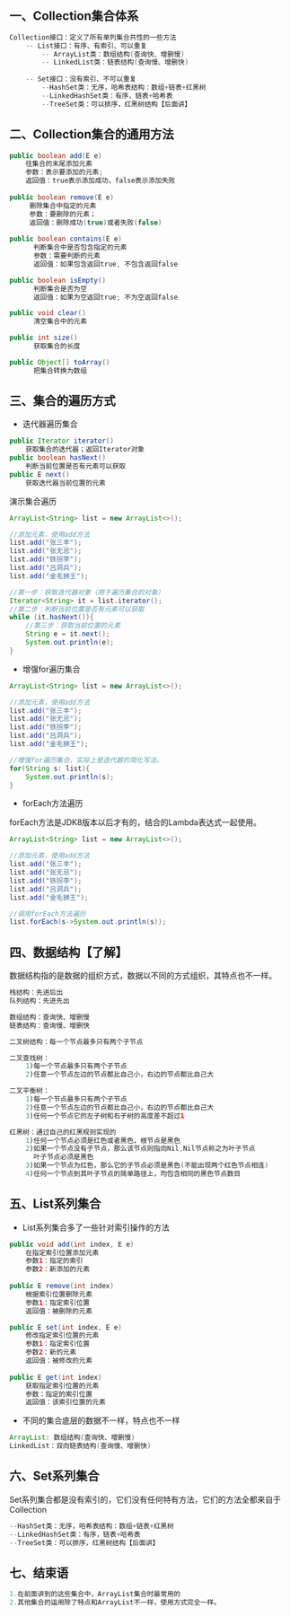 ## 一、Collection集合体系

```java
Collection接口：定义了所有单列集合共性的一些方法
	-- List接口：有序、有索引、可以重复
		-- ArrayList类：数组结构(查询快、增删慢)
		-- LinkedList类：链表结构(查询慢、增删快)
		
	-- Set接口：没有索引、不可以重复
		--HashSet类：无序，哈希表结构：数组+链表+红黑树
		--LinkedHashSet类：有序，链表+哈希表
		--TreeSet类：可以排序，红黑树结构【后面讲】
```

## 二、Collection集合的通用方法

```java
public boolean add(E e)
    往集合的末尾添加元素
    参数：表示要添加的元素; 
	返回值：true表示添加成功，false表示添加失败
    
public boolean remove(E e)
     删除集合中指定的元素
     参数：要删除的元素； 
     返回值：删除成功(true)或者失败(false)
        
public boolean contains(E e)
      判断集合中是否包含指定的元素
      参数：需要判断的元素
      返回值：如果包含返回true, 不包含返回false

public boolean isEmpty()
      判断集合是否为空
      返回值：如果为空返回true; 不为空返回false

public void clear()
      清空集合中的元素

public int size()
      获取集合的长度

public Object[] toArray()
      把集合转换为数组
```

## 三、集合的遍历方式

- 迭代器遍历集合

```java
public Iterator iterator()
    获取集合的迭代器；返回Iterator对象
public boolean hasNext()
    判断当前位置是否有元素可以获取
public E next()
    获取迭代器当前位置的元素
```

演示集合遍历

```java
ArrayList<String> list = new ArrayList<>();

//添加元素，使用add方法
list.add("张三丰");
list.add("张无忌");
list.add("铁拐李");
list.add("吕洞兵");
list.add("金毛狮王");

//第一步：获取迭代器对象（用于遍历集合的对象）
Iterator<String> it = list.iterator();
//第二步：判断当前位置是否有元素可以获取
while (it.hasNext()){
    //第三步：获取当前位置的元素
    String e = it.next();
    System.out.println(e);
}
```



- 增强for遍历集合

```java
ArrayList<String> list = new ArrayList<>();

//添加元素，使用add方法
list.add("张三丰");
list.add("张无忌");
list.add("铁拐李");
list.add("吕洞兵");
list.add("金毛狮王");

//增强for遍历集合，实际上是迭代器的简化写法。
for(String s: list){
    System.out.println(s);
}
```



- forEach方法遍历

forEach方法是JDK8版本以后才有的，结合的Lambda表达式一起使用。

```java
ArrayList<String> list = new ArrayList<>();

//添加元素，使用add方法
list.add("张三丰");
list.add("张无忌");
list.add("铁拐李");
list.add("吕洞兵");
list.add("金毛狮王");

//调用forEach方法遍历
list.forEach(s->System.out.println(s));
```



## 四、数据结构【了解】

数据结构指的是数据的组织方式，数据以不同的方式组织，其特点也不一样。

```java
栈结构：先进后出
队列结构：先进先出

数组结构：查询快、增删慢
链表结构：查询慢、增删快

二叉树结构：每一个节点最多只有两个子节点

二叉查找树：
	1)每一个节点最多只有两个子节点
	2)任意一个节点左边的节点都比自己小，右边的节点都比自己大

二叉平衡树：
	1)每一个节点最多只有两个子节点
	2)任意一个节点左边的节点都比自己小，右边的节点都比自己大
	3)任何一个节点它的左子树和右子树的高度差不超过1

红黑树：通过自己的红黑规则实现的
	1)任何一个节点必须是红色或者黑色，根节点是黑色
	2)如果一个节点没有子节点，那么该节点则指向Nil,Nil节点称之为叶子节点
	  叶子节点必须是黑色
	3)如果一个节点为红色，那么它的子节点必须是黑色(不能出现两个红色节点相连)
    4)任何一个节点到其叶子节点的简单路径上，均包含相同的黑色节点数目
```



## 五、List系列集合

- List系列集合多了一些针对索引操作的方法

```java
public void add(int index, E e)
    在指定索引位置添加元素
    参数1：指定的索引
    参数2：新添加的元素
    
public E remove(int index)
    根据索引位置删除元素
    参数1：指定索引位置
   	返回值：被删除的元素

public E set(int index, E e)
    修改指定索引位置的元素
    参数1：指定索引位置
    参数2：新的元素
    返回值：被修改的元素
    
public E get(int index)
    获取指定索引位置的元素
    参数：指定的索引位置
    返回值：该索引位置的元素
```

- 不同的集合底层的数据不一样，特点也不一样

```java
ArrayList: 数组结构(查询快、增删慢)
LinkedList：双向链表结构(查询慢、增删快)
```



## 六、Set系列集合

Set系列集合都是没有索引的，它们没有任何特有方法，它们的方法全都来自于Collection

```java
--HashSet类：无序，哈希表结构：数组+链表+红黑树
--LinkedHashSet类：有序，链表+哈希表
--TreeSet类：可以排序，红黑树结构【后面讲】
```



## 七、结束语

```java
1.在前面讲到的这些集合中，ArrayList集合时最常用的
2.其他集合的运用除了特点和ArrayList不一样，使用方式完全一样。
```





